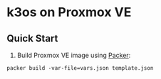 # k3os on Proxmox VE

## Quick Start

1. Build Proxmox VE image using [Packer](https://www.packer.io/): 

```
packer build -var-file=vars.json template.json
```

